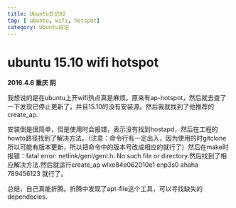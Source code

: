 ```yaml
---
title: Ubuntu日记02
tag: [ ubuntu, wifi, hotspot]
category: Ubuntu日记
---
```


# ubuntu 15.10 wifi hotspot
**2016.4.6 重庆 阴**

我想说的是在ubuntu上开wifi热点真是麻烦。原来有ap-hotspot，然后就去查了一下发现已停止更新了，并且15.10的没有安装源。然后我就找到了他推荐的create_ap.

安装倒是很简单，但是使用时会报错，表示没有找到hostapd，然后在工程的howto路径找到了解决方法。（注意：命令行有一定出入，因为使用的时gitclone所以可能有版本更新，所以把命令中的版本号改成相应的就行了）然后在make时报错：fatal error: netlink/genl/genl.h: No such file or directory.然后找到了相应解决方法.然后就运行create_ap wlxe84e062010e1 enp3s0 ahaha 789456123 就行了。

总结，自己真能折腾。折腾中发现了apt-file这个工具，可以寻找缺失的dependecies.
